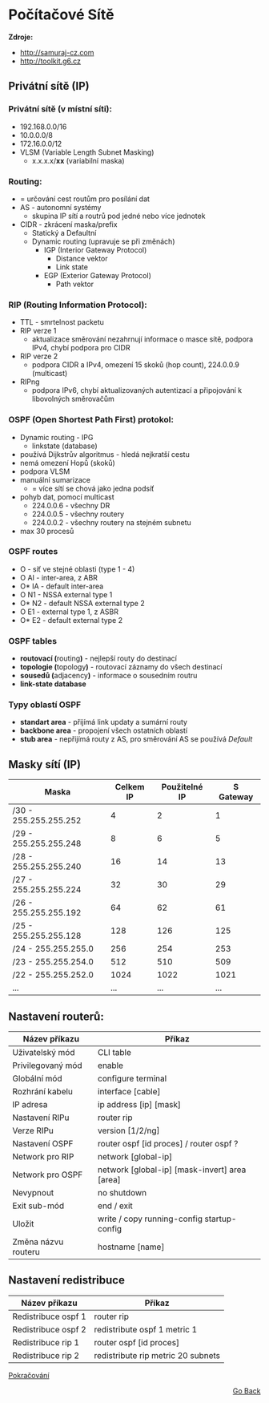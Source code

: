 # Počítačové Sítě

<b>Zdroje:</b>
 - http://samuraj-cz.com
 - http://toolkit.g6.cz

## Privátní sítě (IP)

### Privátní sítě (v místní síti):
 - 192.168.0.0/16
 - 10.0.0.0/8
 - 172.16.0.0/12
 - VLSM (Variable Length Subnet Masking)
   - x.x.x.x/<b>xx</b> (variabilní maska)
   
### Routing:
 - = určování cest routům pro posílání dat
 - AS - autonomní systémy
   - skupina IP sítí a routrů pod jedné nebo více jednotek
 - CIDR - zkrácení maska/prefix
   - Statický a Defaultní
   - Dynamic routing (upravuje se při změnách)
     - IGP (Interior Gateway Protocol)
       - Distance vektor
       - Link state 
     - EGP (Exterior Gateway Protocol)
       - Path vektor

### RIP (Routing Information Protocol):
 - TTL - smrtelnost packetu
 - RIP verze 1
   - aktualizace směrování nezahrnují informace o masce sítě, podpora IPv4, chybí podpora pro CIDR
 - RIP verze 2
   - podpora CIDR a IPv4, omezení 15 skoků (hop count), 224.0.0.9 (multicast)
 - RIPng
   - podpora IPv6, chybí aktualizovaných autentizací a připojování k libovolných směrovačům



### OSPF (Open Shortest Path First) protokol:
 - Dynamic routing - IPG
   - linkstate (database)
 - používá Dijkstrův algoritmus - hledá nejkratší cestu
 - nemá omezení Hopů (skoků)
 - podpora VLSM
 - manuální sumarizace 
   - = více sítí se chová jako jedna podsíť
 - pohyb dat, pomocí multicast 
   - 224.0.0.6 - všechny DR
   - 224.0.0.5 - všechny routery
   - 224.0.0.2 - všechny routery na stejném subnetu
 - max 30 procesů
 
 ### OSPF routes
  - O     - síť ve stejné oblasti (type 1 - 4)
  - O AI  - inter-area, z ABR
  - O* IA - default inter-area
  - O N1  - NSSA external type 1
  - O* N2 - default NSSA external type 2
  - O E1  - external type 1, z ASBR
  - O* E2 - default external type 2

### OSPF tables
  - <b>routovací (</b>routing<b>)</b> - nejlepší routy do destinací
  - <b>topologie (</b>topology<b>)</b> - routovací záznamy do všech destinací
  - <b>sousedů (</b>adjacency<b>)</b> - informace o sousedním routru
  - <b>link-state database</b>

### Typy oblastí OSPF
  - <b>standart area</b> - přijímá link updaty a sumární routy
  - <b>backbone area</b> - propojení všech ostatních oblastí
  - <b>stub area</b> - nepřijímá routy z AS, pro směrování AS se používá *Default*

## Masky sítí (IP) 

| Maska                 | Celkem IP | Použitelné IP | S Gateway |
|-----------------------|-----------|---------------|-----------|
| /30 - 255.255.255.252 | 4         | 2             | 1         |
| /29 - 255.255.255.248 | 8         | 6             | 5         |
| /28 - 255.255.255.240 | 16        | 14            | 13        |
| /27 - 255.255.255.224 | 32        | 30            | 29        |
| /26 - 255.255.255.192 | 64        | 62            | 61        |
| /25 - 255.255.255.128 | 128       | 126           | 125       |
| /24 - 255.255.255.0   | 256       | 254           | 253       |
| /23 - 255.255.254.0   | 512       | 510           | 509       |
| /22 - 255.255.252.0   | 1024      | 1022          | 1021      |
| ...                   | ...       | ...           | ...       |

## Nastavení routerů:

| Název příkazu       | Příkaz                                        |
|---------------------|-----------------------------------------------|
| Uživatelský mód     | CLI table                                     |
| Privilegovaný mód   | enable                                        |
| Globální mód        | configure terminal                            |
| Rozhrání kabelu     | interface [cable]                             |
| IP adresa           | ip address [ip] [mask]                        |
| Nastavení RIPu      | router rip                                    |
| Verze RIPu          | version [1/2/ng]                              |
| Nastavení OSPF      | router ospf [id proces] / router ospf ?       |
| Network pro RIP     | network [global-ip]                           |
| Network pro OSPF    | network [global-ip] [mask-invert] area [area] |
| Nevypnout           | no shutdown                                   |
| Exit sub-mód        | end / exit                                    |
| Uložit              | write / copy running-config startup-config    |
| Změna názvu routeru | hostname [name]                               |

## Nastavení redistribuce
| Název příkazu       | Příkaz                                        |
|---------------------|-----------------------------------------------|
| Redistribuce ospf 1 | router rip                                    |
| Redistribuce ospf 2 | redistribute ospf 1 metric 1                  |
| Redistribuce rip 1  | router ospf [id proces]                       |
| Redistribuce rip 2  | redistribute rip metric 20 subnets            |

[Pokračování](https://github.com/KRBNJSF/SIT)

<p align="right"><a href="https://github.com/neostetic/School-Zapisky/tree/main/SIT">Go Back</p>
